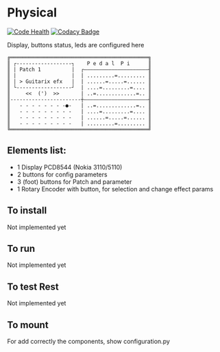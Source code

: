 # Physical

[![Code Health](https://landscape.io/github/PedalPi/Physical/master/landscape.svg?style=flat-square)](https://landscape.io/github/PedalPi/Physical/master) [![Codacy Badge](https://api.codacy.com/project/badge/Grade/b75f4bea11dd4443b8415f1ade499152)](https://www.codacy.com/app/mateus-moura/Physical?utm_source=github.com&amp;utm_medium=referral&amp;utm_content=PedalPi/Physical&amp;utm_campaign=Badge_Grade)

Display, buttons status, leds are configured here

```
╔═════════════════════════════════════════════╗
║ ┌------------------┐    P e d a l  P i      ║
║ | Patch 1          |  ┌―――――――――――――――――――――╢
║ |                  |  | .........=......... ║
║ | > Guitarix efx   |  | ......=.....=...... ║
║ └------------------┘  | ....=.........=.... ║
║     <<  (')  >>       | ..=.............=.. ║
║-----------------------┼―――――――――――――――――――――╢
║   - - - - - - - -●-   | ..=.............=.. ║
║   - - - - - - - - -   | ....=.........=.... ║
║   - - - - - - - - -   | ......=.....=...... ║
║   - - - - - - - - -   | .........=......... ║
╚═════════════════════════════════════════════╝
```

## Elements list:

 - 1 Display PCD8544 (Nokia 3110/5110)
 - 2 buttons for config parameters
 - 3 (foot) buttons for Patch and parameter
 - 1 Rotary Encoder with button, for selection and change effect params

## To install

Not implemented yet

## To run

Not implemented yet

## To test Rest

Not implemented yet

## To mount

For add correctly the components, show configuration.py

